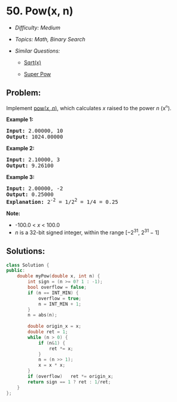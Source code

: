 # 50. Pow(x, n)

* *Difficulty: Medium*

* *Topics: Math, Binary Search*

* *Similar Questions:*

  * [Sqrt(x)](./tests/powx-n.md)

  * [Super Pow](./tests/powx-n.md)

## Problem:

<p>Implement <a href="http://www.cplusplus.com/reference/valarray/pow/" target="_blank">pow(<em>x</em>, <em>n</em>)</a>, which calculates&nbsp;<em>x</em> raised to the power <em>n</em> (x<sup><span style="font-size:10.8333px">n</span></sup>).</p>

<p><strong>Example 1:</strong></p>

<pre>
<strong>Input:</strong> 2.00000, 10
<strong>Output:</strong> 1024.00000
</pre>

<p><strong>Example 2:</strong></p>

<pre>
<strong>Input:</strong> 2.10000, 3
<strong>Output:</strong> 9.26100
</pre>

<p><strong>Example 3:</strong></p>

<pre>
<strong>Input:</strong> 2.00000, -2
<strong>Output:</strong> 0.25000
<strong>Explanation:</strong> 2<sup>-2</sup> = 1/2<sup>2</sup> = 1/4 = 0.25
</pre>

<p><strong>Note:</strong></p>

<ul>
	<li>-100.0 &lt; <em>x</em> &lt; 100.0</li>
	<li><em>n</em> is a 32-bit signed integer, within the range&nbsp;[&minus;2<sup>31</sup>,&nbsp;2<sup>31&nbsp;</sup>&minus; 1]</li>
</ul>

## Solutions:

```c++
class Solution {
public:
    double myPow(double x, int n) {
        int sign = (n >= 0? 1 : -1);
        bool overflow = false;
        if (n == INT_MIN) {
            overflow = true;
            n = INT_MIN + 1;
        }
        n = abs(n);
        
        double origin_x = x;
        double ret = 1;
        while (n > 0) {
            if (n&1) {
                ret *= x;
            }
            n = (n >> 1);
            x = x * x;
        }
        if (overflow)   ret *= origin_x;
        return sign == 1 ? ret : 1/ret;
    }
};
```
